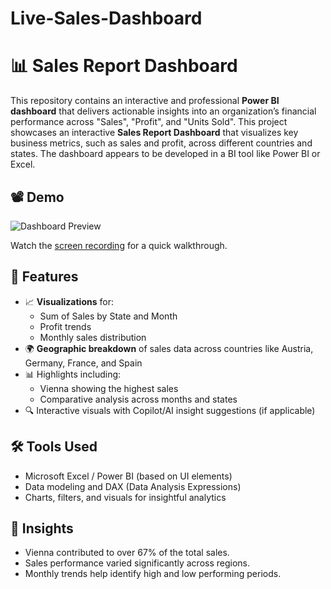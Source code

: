 # Live-Sales-Dashboard

# 📊 Sales Report Dashboard

This repository contains an interactive and professional **Power BI dashboard** that delivers actionable insights into an organization’s financial performance across "Sales", "Profit", and "Units Sold".
This project showcases an interactive **Sales Report Dashboard** that visualizes key business metrics, such as sales and profit, across different countries and states. The dashboard appears to be developed in a BI tool like Power BI or Excel.

## 📽️ Demo

![Dashboard Preview](frames/frame_1.png)

Watch the [screen recording](./Screen%20Recording%202025-05-13%20205314.mp4) for a quick walkthrough.

## 📌 Features

- 📈 **Visualizations** for:
  - Sum of Sales by State and Month
  - Profit trends
  - Monthly sales distribution
- 🌍 **Geographic breakdown** of sales data across countries like Austria, Germany, France, and Spain
- 📊 Highlights including:
  - Vienna showing the highest sales
  - Comparative analysis across months and states
- 🔍 Interactive visuals with Copilot/AI insight suggestions (if applicable)

## 🛠️ Tools Used

- Microsoft Excel / Power BI (based on UI elements)
- Data modeling and DAX (Data Analysis Expressions)
- Charts, filters, and visuals for insightful analytics

## 🧠 Insights

- Vienna contributed to over 67% of the total sales.
- Sales performance varied significantly across regions.
- Monthly trends help identify high and low performing periods.
